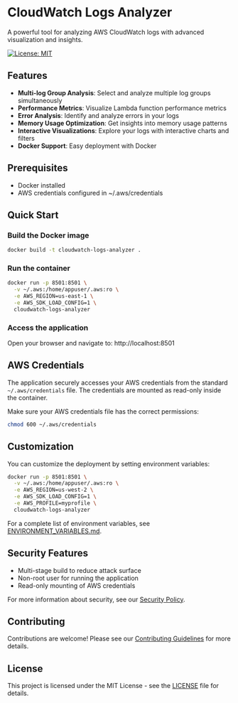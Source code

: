 # CloudWatch Logs Analyzer

A powerful tool for analyzing AWS CloudWatch logs with advanced visualization and insights.

[![License: MIT](https://img.shields.io/badge/License-MIT-yellow.svg)](https://opensource.org/licenses/MIT)

## Features

- **Multi-log Group Analysis**: Select and analyze multiple log groups simultaneously
- **Performance Metrics**: Visualize Lambda function performance metrics
- **Error Analysis**: Identify and analyze errors in your logs
- **Memory Usage Optimization**: Get insights into memory usage patterns
- **Interactive Visualizations**: Explore your logs with interactive charts and filters
- **Docker Support**: Easy deployment with Docker

## Prerequisites

- Docker installed
- AWS credentials configured in ~/.aws/credentials

## Quick Start

### Build the Docker image

```bash
docker build -t cloudwatch-logs-analyzer .
```

### Run the container

```bash
docker run -p 8501:8501 \
  -v ~/.aws:/home/appuser/.aws:ro \
  -e AWS_REGION=us-east-1 \
  -e AWS_SDK_LOAD_CONFIG=1 \
  cloudwatch-logs-analyzer
```

### Access the application

Open your browser and navigate to: http://localhost:8501

## AWS Credentials

The application securely accesses your AWS credentials from the standard `~/.aws/credentials` file. The credentials are mounted as read-only inside the container.

Make sure your AWS credentials file has the correct permissions:

```bash
chmod 600 ~/.aws/credentials
```

## Customization

You can customize the deployment by setting environment variables:

```bash
docker run -p 8501:8501 \
  -v ~/.aws:/home/appuser/.aws:ro \
  -e AWS_REGION=us-west-2 \
  -e AWS_SDK_LOAD_CONFIG=1 \
  -e AWS_PROFILE=myprofile \
  cloudwatch-logs-analyzer
```

For a complete list of environment variables, see [ENVIRONMENT_VARIABLES.md](ENVIRONMENT_VARIABLES.md).

## Security Features

- Multi-stage build to reduce attack surface
- Non-root user for running the application
- Read-only mounting of AWS credentials

For more information about security, see our [Security Policy](SECURITY.md).

## Contributing

Contributions are welcome! Please see our [Contributing Guidelines](CONTRIBUTING.md) for more details.

## License

This project is licensed under the MIT License - see the [LICENSE](LICENSE) file for details.
